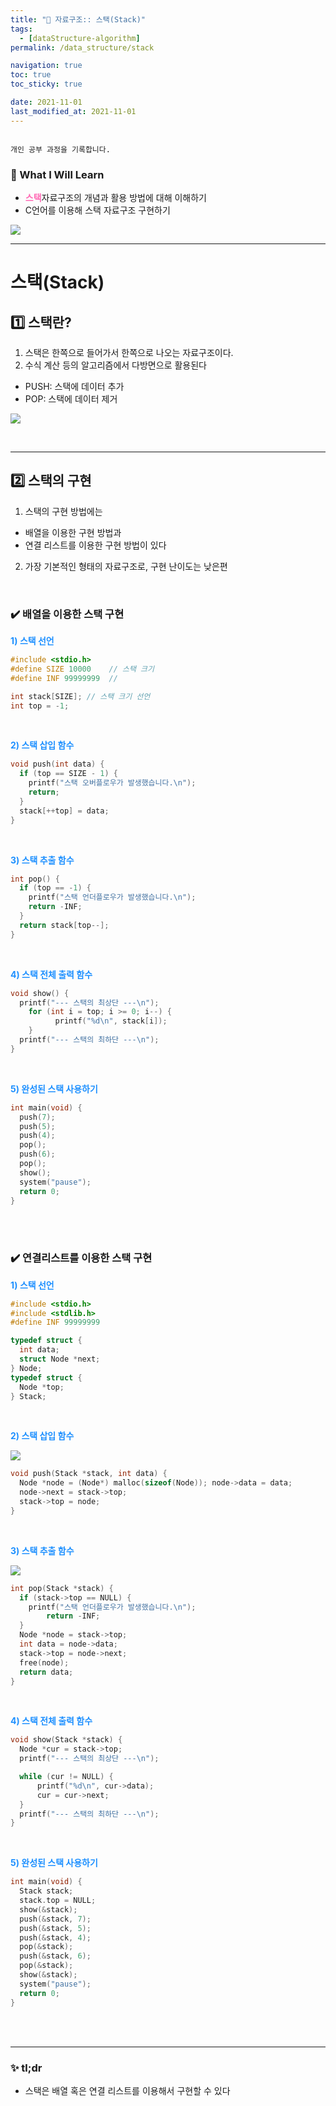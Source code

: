 ```yaml
---
title: "🌈 자료구조:: 스택(Stack)"
tags:
  - [dataStructure-algorithm]
permalink: /data_structure/stack

navigation: true
toc: true
toc_sticky: true

date: 2021-11-01
last_modified_at: 2021-11-01
---
```


![]()

`개인 공부 과정을 기록합니다.`

### 🚀 What I Will Learn

- <span style="color:hotpink">**스택**</span>자료구조의 개념과 활용 방법에 대해 이해하기
- C언어를 이용해 스택 자료구조 구현하기

![](https://images.velog.io/images/april_5/post/1561d0b1-b096-4ca2-92e6-d65b0941c054/image.png)

---

# 스택(Stack)

## 1️⃣ 스택란?

1. 스택은 한쪽으로 들어가서 한쪽으로 나오는 자료구조이다.
2. 수식 계산 등의 알고리즘에서 다방면으로 활용된다

- PUSH: 스택에 데이터 추가
- POP: 스택에 데이터 제거

![](https://images.velog.io/images/april_5/post/2ccc4199-48d7-497b-9c07-dc86334f5621/image.png)

<br />

---

## 2️⃣ 스택의 구현

1. 스택의 구현 방법에는

- 배열을 이용한 구현 방법과
- 연결 리스트를 이용한 구현 방법이 있다

2. 가장 기본적인 형태의 자료구조로, 구현 난이도는 낮은편

<br />

### ✔️ 배열을 이용한 스택 구현

<span style="color:dodgerblue">**1) 스택 선언**</span>

```c
#include <stdio.h>
#define SIZE 10000    // 스택 크기
#define INF 99999999  //

int stack[SIZE]; // 스택 크기 선언
int top = -1;
```

<br />

<span style="color:dodgerblue">**2) 스택 삽입 함수**</span>

```c
void push(int data) {
  if (top == SIZE - 1) {
	printf("스택 오버플로우가 발생했습니다.\n");
	return;
  }
  stack[++top] = data;
}
```

<br />

<span style="color:dodgerblue">**3) 스택 추출 함수**</span>

```c
int pop() {
  if (top == -1) {
	printf("스택 언더플로우가 발생했습니다.\n");
	return -INF;
  }
  return stack[top--];
}
```

<br />

<span style="color:dodgerblue">**4) 스택 전체 출력 함수**</span>

```c
void show() {
  printf("--- 스택의 최상단 ---\n");
	for (int i = top; i >= 0; i--) {
    	  printf("%d\n", stack[i]);
  	}
  printf("--- 스택의 최하단 ---\n");
}
```

<br />

<span style="color:dodgerblue">**5) 완성된 스택 사용하기**</span>

```c
int main(void) {
  push(7);
  push(5);
  push(4);
  pop();
  push(6);
  pop();
  show();
  system("pause");
  return 0;
}
```

<br />

<br />

### ✔️ 연결리스트를 이용한 스택 구현

<span style="color:dodgerblue">**1) 스택 선언**</span>

```c
#include <stdio.h>
#include <stdlib.h>
#define INF 99999999

typedef struct {
  int data;
  struct Node *next;
} Node;
typedef struct {
  Node *top;
} Stack;
```

<br />

<span style="color:dodgerblue">**2) 스택 삽입 함수**</span>

![](https://images.velog.io/images/april_5/post/d2c21874-652b-4716-9c53-8858024aff66/image.png)

```c
void push(Stack *stack, int data) {
  Node *node = (Node*) malloc(sizeof(Node)); node->data = data;
  node->next = stack->top;
  stack->top = node;
}
```

<br />

<span style="color:dodgerblue">**3) 스택 추출 함수**</span>

![](https://images.velog.io/images/april_5/post/b52722cb-0f38-4b84-a253-89a8b8096c49/image.png)

```c
int pop(Stack *stack) {
  if (stack->top == NULL) {
	printf("스택 언더플로우가 발생했습니다.\n");
        return -INF;
  }
  Node *node = stack->top;
  int data = node->data;
  stack->top = node->next;
  free(node);
  return data;
}
```

<br />

<span style="color:dodgerblue">**4) 스택 전체 출력 함수**</span>

```c
void show(Stack *stack) {
  Node *cur = stack->top;
  printf("--- 스택의 최상단 ---\n");

  while (cur != NULL) {
      printf("%d\n", cur->data);
      cur = cur->next;
  }
  printf("--- 스택의 최하단 ---\n");
}
```

<br />

<span style="color:dodgerblue">**5) 완성된 스택 사용하기**</span>

```c
int main(void) {
  Stack stack;
  stack.top = NULL;
  show(&stack);
  push(&stack, 7);
  push(&stack, 5);
  push(&stack, 4);
  pop(&stack);
  push(&stack, 6);
  pop(&stack);
  show(&stack);
  system("pause");
  return 0;
}
```

<br /><br />

---

### ✨ tl;dr

- 스택은 배열 혹은 연결 리스트를 이용해서 구현할 수 있다
